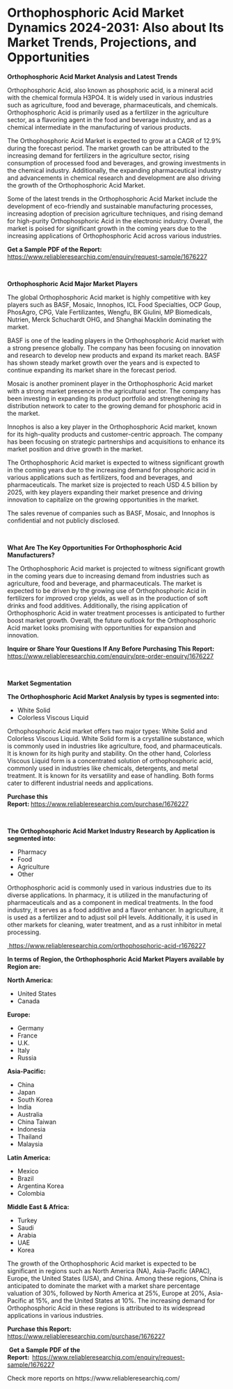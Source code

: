 <p><h1>Orthophosphoric Acid Market Dynamics 2024-2031: Also about Its Market Trends, Projections, and Opportunities</h1></p><p><strong>Orthophosphoric Acid Market Analysis and Latest Trends</strong></p>
<p><p>Orthophosphoric Acid, also known as phosphoric acid, is a mineral acid with the chemical formula H3PO4. It is widely used in various industries such as agriculture, food and beverage, pharmaceuticals, and chemicals. Orthophosphoric Acid is primarily used as a fertilizer in the agriculture sector, as a flavoring agent in the food and beverage industry, and as a chemical intermediate in the manufacturing of various products.</p><p>The Orthophosphoric Acid Market is expected to grow at a CAGR of 12.9% during the forecast period. The market growth can be attributed to the increasing demand for fertilizers in the agriculture sector, rising consumption of processed food and beverages, and growing investments in the chemical industry. Additionally, the expanding pharmaceutical industry and advancements in chemical research and development are also driving the growth of the Orthophosphoric Acid Market.</p><p>Some of the latest trends in the Orthophosphoric Acid Market include the development of eco-friendly and sustainable manufacturing processes, increasing adoption of precision agriculture techniques, and rising demand for high-purity Orthophosphoric Acid in the electronic industry. Overall, the market is poised for significant growth in the coming years due to the increasing applications of Orthophosphoric Acid across various industries.</p></p>
<p><strong>Get a Sample PDF of the Report:&nbsp;</strong> <a href="https://www.reliableresearchiq.com/enquiry/request-sample/1676227">https://www.reliableresearchiq.com/enquiry/request-sample/1676227</a></p>
<p>&nbsp;</p>
<p><strong>Orthophosphoric Acid Major Market Players</strong></p>
<p><p>The global Orthophosphoric Acid market is highly competitive with key players such as BASF, Mosaic, Innophos, ICL Food Specialties, OCP Goup, PhosAgro, CPG, Vale Fertilizantes, Wengfu, BK Giulini, MP Biomedicals, Nutrien, Merck Schuchardt OHG, and Shanghai Macklin dominating the market. </p><p>BASF is one of the leading players in the Orthophosphoric Acid market with a strong presence globally. The company has been focusing on innovation and research to develop new products and expand its market reach. BASF has shown steady market growth over the years and is expected to continue expanding its market share in the forecast period.</p><p>Mosaic is another prominent player in the Orthophosphoric Acid market with a strong market presence in the agricultural sector. The company has been investing in expanding its product portfolio and strengthening its distribution network to cater to the growing demand for phosphoric acid in the market.</p><p>Innophos is also a key player in the Orthophosphoric Acid market, known for its high-quality products and customer-centric approach. The company has been focusing on strategic partnerships and acquisitions to enhance its market position and drive growth in the market.</p><p>The Orthophosphoric Acid market is expected to witness significant growth in the coming years due to the increasing demand for phosphoric acid in various applications such as fertilizers, food and beverages, and pharmaceuticals. The market size is projected to reach USD 4.5 billion by 2025, with key players expanding their market presence and driving innovation to capitalize on the growing opportunities in the market.</p><p>The sales revenue of companies such as BASF, Mosaic, and Innophos is confidential and not publicly disclosed.</p></p>
<p>&nbsp;</p>
<p><strong>What Are The Key Opportunities For Orthophosphoric Acid Manufacturers?</strong></p>
<p><p>The Orthophosphoric Acid market is projected to witness significant growth in the coming years due to increasing demand from industries such as agriculture, food and beverage, and pharmaceuticals. The market is expected to be driven by the growing use of Orthophosphoric Acid in fertilizers for improved crop yields, as well as in the production of soft drinks and food additives. Additionally, the rising application of Orthophosphoric Acid in water treatment processes is anticipated to further boost market growth. Overall, the future outlook for the Orthophosphoric Acid market looks promising with opportunities for expansion and innovation.</p></p>
<p><strong>Inquire or Share Your Questions If Any Before Purchasing This Report:</strong> <a href="https://www.reliableresearchiq.com/enquiry/pre-order-enquiry/1676227">https://www.reliableresearchiq.com/enquiry/pre-order-enquiry/1676227</a></p>
<p>&nbsp;</p>
<p><strong>Market Segmentation</strong></p>
<p><strong>The Orthophosphoric Acid Market Analysis by types is segmented into:</strong></p>
<p><ul><li>White Solid</li><li>Colorless Viscous Liquid</li></ul></p>
<p><p>Orthophosphoric Acid market offers two major types: White Solid and Colorless Viscous Liquid. White Solid form is a crystalline substance, which is commonly used in industries like agriculture, food, and pharmaceuticals. It is known for its high purity and stability. On the other hand, Colorless Viscous Liquid form is a concentrated solution of orthophosphoric acid, commonly used in industries like chemicals, detergents, and metal treatment. It is known for its versatility and ease of handling. Both forms cater to different industrial needs and applications.</p></p>
<p><strong>Purchase this Report:&nbsp;</strong><a href="https://www.reliableresearchiq.com/purchase/1676227">https://www.reliableresearchiq.com/purchase/1676227</a></p>
<p>&nbsp;</p>
<p><strong>The Orthophosphoric Acid Market Industry Research by Application is segmented into:</strong></p>
<p><ul><li>Pharmacy</li><li>Food</li><li>Agriculture</li><li>Other</li></ul></p>
<p><p>Orthophosphoric acid is commonly used in various industries due to its diverse applications. In pharmacy, it is utilized in the manufacturing of pharmaceuticals and as a component in medical treatments. In the food industry, it serves as a food additive and a flavor enhancer. In agriculture, it is used as a fertilizer and to adjust soil pH levels. Additionally, it is used in other markets for cleaning, water treatment, and as a rust inhibitor in metal processing.</p></p>
<p><a href="https://www.reliableresearchiq.com/orthophosphoric-acid-r1676227">&nbsp;https://www.reliableresearchiq.com/orthophosphoric-acid-r1676227</a></p>
<p><strong>In terms of Region, the Orthophosphoric Acid Market Players available by Region are:</strong></p>
<p>
    <p> <strong> North America: </strong>
        <ul>
            <li>United States</li>
            <li>Canada</li>
        </ul>
        </p> 
    <p> <strong> Europe: </strong>
        <ul>
            <li>Germany</li>
            <li>France</li>
            <li>U.K.</li>
            <li>Italy</li>
            <li>Russia</li>
        </ul>
        </p> 
    <p> <strong> Asia-Pacific: </strong>
        <ul>
            <li>China</li>
            <li>Japan</li>
            <li>South Korea</li>
            <li>India</li>
            <li>Australia</li>
            <li>China Taiwan</li>
            <li>Indonesia</li>
            <li>Thailand</li>
            <li>Malaysia</li>
        </ul>
        </p> 
    <p> <strong> Latin America: </strong>
        <ul>
            <li>Mexico</li>
            <li>Brazil</li>
            <li>Argentina Korea</li>
            <li>Colombia</li>
        </ul>
        </p> 
    <p> <strong> Middle East & Africa: </strong>
        <ul>
            <li>Turkey</li>
            <li>Saudi</li>
            <li>Arabia</li>
            <li>UAE</li>
            <li>Korea</li>
        </ul>
    </p>
    </p>
<p><p>The growth of the Orthophosphoric Acid market is expected to be significant in regions such as North America (NA), Asia-Pacific (APAC), Europe, the United States (USA), and China. Among these regions, China is anticipated to dominate the market with a market share percentage valuation of 30%, followed by North America at 25%, Europe at 20%, Asia-Pacific at 15%, and the United States at 10%. The increasing demand for Orthophosphoric Acid in these regions is attributed to its widespread applications in various industries.</p></p>
<p><strong>Purchase this Report: </strong><a href="https://www.reliableresearchiq.com/purchase/1676227">https://www.reliableresearchiq.com/purchase/1676227</a></p>
<p>&nbsp;<strong>Get a Sample PDF of the Report:&nbsp;&nbsp;</strong><a href="https://www.reliableresearchiq.com/enquiry/request-sample/1676227">https://www.reliableresearchiq.com/enquiry/request-sample/1676227</a></p>
<p><strong></strong></p>
<p>Check more reports on https://www.reliableresearchiq.com/</p>